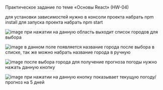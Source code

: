 Практическое задание по теме «Основы React» (HW-04)

для установки зависимостей нужно в консоли проекта набрать npm install
для запуска проекта набрать npm start

![image](https://github.com/user-attachments/assets/4c82eb54-c115-4c1d-82af-d56142935a61) при нажатии на данную область выходит список городов для выбора

![image](https://github.com/user-attachments/assets/2b7ffd20-00c2-4407-8734-4236f413b414)  в данном поле появляется название города после выбора в списке, так же можно набрать название города в ручную

![image](https://github.com/user-attachments/assets/c57773a9-b20e-42a7-9238-19b4ea179461)  после выбора города для получение прогноза погоды нужно нажать данную кнопку

![image](https://github.com/user-attachments/assets/ba77a06a-44e9-42b0-b922-dfdcac8aab68) при нажатии на данную кнопку показывает текущую погоду/прогноз на 5 дней



